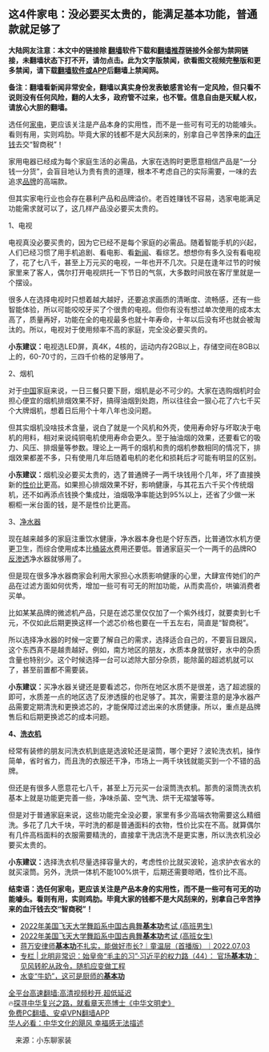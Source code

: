  <!-- 面包屑导航 --> <h2>这4件家电：没必要买太贵的，能满足基本功能，普通款就足够了</h2> <p class="notice"><b>大陆网友注意：本文中的链接除 <a href="https://github.com/bannedbook/fanqiang" >翻墙</a>软件下载和<a href="https://github.com/killgcd/justmysocks/blob/master/README.md">翻墙推荐</a>链接外全部为禁网链接，未翻墙状态下打不开，请勿点击。此为文字版禁闻，欲看图文视频完整版和更多禁闻，请下载<a href="https://github.com/bannedbook/fanqiang">翻墙软件或APP</a>后翻墙上禁闻网。</p><p>备注：翻墙看新闻非常安全，翻墙以真实身份发表敏感言论有一定风险，但只看不说则没有任何风险，翻的人太多，政府管不过来，也不管。信息自由是天赋人权，请放心大胆的翻墙。</b></p>  <div class="entry"> <p id="summary">选任何<a href="https://www.bannedbook.org/bnews/tag/%E5%AE%B6%E7%94%B5/" class="st_tag internal_tag" rel="tag" title="标签 家电 下的日志">家电</a>，更应该关注是产品本身的实用性，而不是一些可有可无的功能噱头。看则有用，实则鸡肋。毕竟大家的钱都不是大风刮来的，别拿自己辛苦挣来的<a href="https://www.bannedbook.org/bnews/tag/%E8%A1%80%E6%B1%97%E9%92%B1/" class="st_tag internal_tag" rel="tag" title="标签 血汗钱 下的日志">血汗钱</a>去交“智商税”！</p> <p>家用电器已经成为每个家庭生活的必需品，大家在选购时更愿意相信产品是“一分钱一分货”，会盲目地认为贵有贵的道理，根本不考虑自己的实际需要，一味的去追求<a href="https://www.bannedbook.org/bnews/tag/%E5%93%81%E7%89%8C/" class="st_tag internal_tag" rel="tag" title="标签 品牌 下的日志">品牌</a>的高端款。</p> <p>但其实家电行业也会存在暴利产品和品牌溢价。老百姓赚钱不容易，选家电能满足功能需求就可以了，这几样产品没必要买太贵的。</p> <p>1、电视</p> <p>电视真没必要买贵的，因为它已经不是每个家庭的必需品。随着智能手机的兴起，人们已经习惯了用手机追剧、看电影、看<span class='wp_keywordlink_affiliate'><a href="https://www.bannedbook.org/" title="新闻">新闻</a></span>、看综艺。想想你有多久没有看电视了，花了七八千，甚至上万元买的电视，一年也开不几次。只是在逢年过节的时候家里来了客人，偶尔打开电视烘托一下节日的气氛，大多数时间放在客厅里就是一个摆设。</p> <p>很多人在选择电视时只想着越大越好，还要追求画质的清晰度、流畅感，还有一些智能体验，所以可能咬咬牙买了个很贵的电视。但你有没有想过单次使用的成本太高了，质量再好，功能在全的电视最多也就十年寿命，十年以后没有坏也就会被淘汰的。所以，电视对于使用频率不高的家庭，完全没必要买贵的。</p>  <p><strong>小东建议：</strong>电视选LED屏，真4K，4核的，运动内存2GB以上，存储空间在8GB以上的，60-70寸的，三四千价格的足够用了。</p> <p>2、烟机</p> <p>对于<span class='wp_keywordlink_affiliate'><a href="https://www.bannedbook.org/" title="中国" target="_blank">中国</a></span>家庭来说，一日三餐只要下厨，烟机是必不可少的。大家在选购烟机时会担心便宜的烟机排烟效果不好，搞得油烟到处跑，所以往往会一狠心花了六七千买个大牌烟机，想着日后用个十年八年也没问题。</p> <p>但其实烟机没啥技术含量，说白了就是一个风机和外壳，使用寿命好与坏取决于电机的用料，相对来说纯铜电机使用寿命会更久。至于抽油烟的效果，还要看它的吸力、风压、排烟量等参数。理论上一两千的烟机和贵的烟机参数相同的情况下，排烟效果都差不多，只有使用几年后随着电机的老化和损耗后才可能有明显的区别。</p> <p><strong>小东建议：</strong>烟机没必要买太贵的，选了普通牌子一两千块钱用个几年，坏了直接换新的<a href="https://www.bannedbook.org/bnews/tag/%E6%80%A7%E4%BB%B7%E6%AF%94/" class="st_tag internal_tag" rel="tag" title="标签 性价比 下的日志">性价比</a>更高。如果担心排烟效果不好，影响健康，与其花五六千买个传统烟机，还不如再添点钱换个集成灶，油烟吸净率能达到95%以上，还省了少做一米橱柜一米台面的钱，是不是性价比更高。</p> <p>3、<a href="https://www.bannedbook.org/bnews/tag/%E5%87%80%E6%B0%B4%E5%99%A8/" class="st_tag internal_tag" rel="tag" title="标签 净水器 下的日志">净水器</a></p>  <p>现在越来越多的家庭注重饮水健康，净水器本身也是个好东西，比普通饮水机方便更卫生，而综合使用成本比<a href="https://www.bannedbook.org/bnews/tag/%e6%a1%b6%e8%a3%85%e6%b0%b4/" class="st_tag internal_tag" rel="tag" title="标签 桶装水 下的日志">桶装水</a>费用还要低。普通家庭买一个一两千的品牌RO<a href="https://www.bannedbook.org/bnews/tag/%E5%8F%8D%E6%B8%97%E9%80%8F/" class="st_tag internal_tag" rel="tag" title="标签 反渗透 下的日志">反渗透</a>净水器就够用了。</p> <p>但是现在很多净水器商家会利用大家担心水质影响健康的心里，大肆宣传她们的产品在过滤方面如何优秀，增加一些可有可无的附加功能，从而卖高价，哄骗消费者买单。</p> <p>比如某某品牌的微滤机产品，只是在滤芯里仅仅加了一个紫外线灯，就要卖到七千元，不仅如此后期更换这样一个滤芯价格也要在一千五左右，简直是“智商税”。</p> <p>所以选择净水器的时候一定要了解自己的需求，选择适合自己的，不要盲目跟风，这个东西真不是越贵越好。例如，南方地区的朋友，水质本身就很好，水中的杂质含量也特别少。这个时候选择一台可以滤除大部分杂质，能除菌的超滤机就可以了，甚至前置都不需要装。</p> <p><strong>小东建议：</strong>买净水器关键还是要看滤芯，你所在地区水质不是很差，选了超滤膜的即可，水质差一点的地区选了反渗透膜的也足够了。其次，需要注意的是净水器产品需要定期清洗和更换滤芯的，才能保障过滤出来的水质健康。所以，重点是品牌售后和后期更换滤芯的成本问题。</p> <p><strong>4、<a href="https://www.bannedbook.org/bnews/tag/%e6%b4%97%e8%a1%a3%e6%9c%ba/" class="st_tag internal_tag" rel="tag" title="标签 洗衣机 下的日志">洗衣机</a></strong></p>  <p>经常有装修的朋友问洗衣机到底是选波轮还是滚筒，哪个更好？波轮洗衣机，操作简单，省时省力，而且洗的衣服还干净，市场上一两千块钱就能买到一个不错的品牌。</p> <p>但还是有很多人愿意花七八千，甚至上万元买一台滚筒洗衣机。那贵的滚筒洗衣机基本上就是功能更完善一些，净味杀菌、空气洗、烘干无褶皱等等。</p> <p>但是对于普通家庭来说，这些功能完全没必要，家里有多少高端衣物需要这么精细洗。多花了几大千块，平时洗的都是普通面料的衣物，性价比实在不高。就算偶尔有几件高档面料的衣服需要精洗的，直接拿干洗店洗不是更实惠，所以洗衣机没必要买太贵的。</p> <p><strong>小东建议：</strong>选择洗衣机尽量选择容量大的，考虑性价比就买波轮，追求护衣省水的就买滚筒。另外，洗烘一体机不能100%烘干，后期还需要晾晒，性价比不高。</p> <p><strong>结束语：选任何家电，更应该关注是产品本身的实用性，而不是一些可有可无的功能噱头。看则有用，实则鸡肋。毕竟大家的钱都不是大风刮来的，别拿自己辛苦挣来的血汗钱去交“智商税”！</strong></p> <div id="taboola-mid-1"></div>  <ul class='op-related-articles' title='相关阅读'> <li><a href='https://www.bannedbook.org/bnews/worldnews/20220816/1771569.html' target='_blank'>2022年美国飞天大学舞蹈系中国古典舞<b>基本功</b>考试 (高班男生)</a></li> <li><a href='https://www.bannedbook.org/bnews/worldnews/20220816/1771568.html' target='_blank'>2022年美国飞天大学舞蹈系中国古典舞<b>基本功</b>考试 (高班女生)</a></li> <li><a href='https://www.bannedbook.org/bnews/taiwannews/20220703/1753382.html' target='_blank'>蒋万安律师<b>基本功</b>不扎实，能做好市长?｜童温层（首播版）｜2022.07.03</a></li> <li><a href='https://www.bannedbook.org/bnews/ssgc/20220615/1745692.html' target='_blank'>专栏 | 北明非常识：始皇帝“毛主的习”·习近平的权力路（44）： 官场<b>基本功</b>：见风转舵从政令，随机应变做工程</a></li> <li><a href='https://www.bannedbook.org/bnews/lifebaike/20220429/1726167.html' target='_blank'>水变“牛奶”，这可是厨师的<b>基本功</b></a></li> </ul> <p class="texttj"> <a href="https://github.com/bannedbook/fanqiang/wiki/V2ray%E6%9C%BA%E5%9C%BA" target="_blank">全平台高速翻墙:高清视频秒开,超低延迟</a><br/> 🔥<a href="https://www.bannedbook.org/bnews/comments/20220808/1768773.html" target="_blank">探寻中华复兴之路，就看章天亮博士《中华文明史》</a><br/> <a href="https://github.com/bannedbook/fanqiang/wiki/%E7%A6%81%E9%97%BB%E7%BD%91%E5%AE%89%E5%8D%93%E7%BF%BB%E5%A2%99%E6%96%B0%E9%97%BBAPP" target="_blank">免费PC翻墙、安卓VPN翻墙APP</a><br/> <a href="https://www.bannedbook.org/bnews/comments/20220220/1694796.html" target="_blank">华人必看：中华文化的飓风 幸福感无法描述</a> </p> <p class="src-info">　来源：小东聊家装 </p><a name='sharetosocial'></a>  <div style="margin-bottom:5px;padding-bottom:5px;clear:both"> <div id="archive-pix-1" class="banner-ads"> <!-- AuctionX Display platform tag START --> <div id="27602x728x90x621x_ADSLOT1" clicktrack="%%CLICK_URL_ESC%%"></div>  <!-- AuctionX Display platform tag END --> </div> <div id="archive-pix-2" class="banner-ads"> <!-- AuctionX Display platform tag START --> <div id="27556x300x250x621x_ADSLOT1" clicktrack="%%CLICK_URL_ESC%%" style="margin:0 auto;text-align:center"></div>  <!-- AuctionX Display platform tag END --> </div> </div>  <div id="archive-pix-1" class="banner-ads"> <!-- AuctionX Display platform tag START --> <div id="27603x728x90x621x_ADSLOT1" clicktrack="%%CLICK_URL_ESC%%"></div>  <!-- AuctionX Display platform tag END --> </div> </div><!--END ENTRY--> 